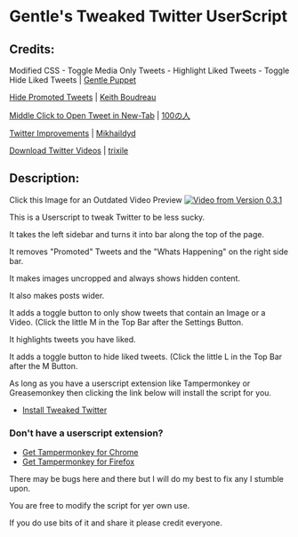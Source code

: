 

# Gentle's Tweaked Twitter UserScript

## Credits:
Modified CSS - Toggle Media Only Tweets - Highlight Liked Tweets - Toggle Hide Liked Tweets |
[Gentle Puppet](https://github.com/GentlePuppet)

[Hide Promoted Tweets](https://greasyfork.org/en/scripts/396474-ad-free-twitter/code) |
[Keith Boudreau](https://greasyfork.org/en/users/445494-keith-boudreau)

[Middle Click to Open Tweet in New-Tab](https://greasyfork.org/en/scripts/392927-twitter-middle-clicks/code) |
[100の人](https://greasyfork.org/en/users/137-100%E3%81%AE%E4%BA%BA)

[Twitter Improvements](https://greasyfork.org/en/scripts/387641-new-twitter-improvements/code) |
[Mikhaildyd](https://greasyfork.org/en/users/318922-mikhaildyd)

[Download Twitter Videos](https://greasyfork.org/en/scripts/390723-twitter-download-gif-video) |
[trixile](https://greasyfork.org/en/users/33102-trixile)

## Description:
Click this Image for an Outdated Video Preview
[![Video from Version 0.3.1](https://cdn.discordapp.com/attachments/739669044289863732/819420622551646228/unknown.png)](https://www.youtube.com/watch?v=AOusmx7Y5-8)

This is a Userscript to tweak Twitter to be less sucky.

It takes the left sidebar and turns it into bar along the top of the page.

It removes "Promoted" Tweets and the "Whats Happening" on the right side bar.

It makes images uncropped and always shows hidden content.

It also makes posts wider.

It adds a toggle button to only show tweets that contain an Image or a Video. (Click the little M in the Top Bar after the Settings Button.

It highlights tweets you have liked.

It adds a toggle button to hide liked tweets. (Click the little L in the Top Bar after the M Button.

As long as you have a userscript extension like Tampermonkey or Greasemonkey then clicking the link below will install the script for you.
* [Install Tweaked Twitter](https://github.com/GentlePuppet/Gentles_Tampermonkey_Userscripts/raw/main/Better%20Twitter/Better%20Twitter.user.js)

### Don't have a userscript extension?
* [Get Tampermonkey for Chrome](https://chrome.google.com/webstore/detail/tampermonkey/dhdgffkkebhmkfjojejmpbldmpobfkfo?hl=en)
* [Get Tampermonkey for Firefox](https://addons.mozilla.org/en-US/firefox/addon/tampermonkey/)

There may be bugs here and there but I will do my best to fix any I stumble upon.

You are free to modify the script for yer own use.

If you do use bits of it and share it please credit everyone.
